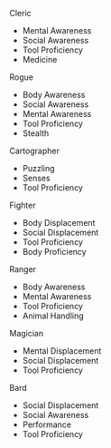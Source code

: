 
Cleric
- Mental Awareness
- Social Awareness
- Tool Proficiency
- Medicine

Rogue
- Body Awareness
- Social Awareness
- Mental Awareness
- Tool Proficiency
- Stealth

Cartographer
- Puzzling
- Senses
- Tool Proficiency

Fighter
- Body Displacement
- Social Displacement
- Tool Proficiency
- Body Proficiency

Ranger
- Body Awareness
- Mental Awareness
- Tool Proficiency
- Animal Handling

Magician
- Mental Displacement
- Social Displacement
- Tool Proficiency

Bard
- Social Displacement
- Social Awareness
- Performance
- Tool Proficiency